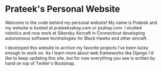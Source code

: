 # Prateek's Personal Website #
Welcome to the code behind my personal website! My name is Prateek and
my website is hosted at prateeksahay.com or psahay.com. I studied robotics
and now work at Sikorsky Aircraft in Connecticut developing autonomous
software technologies for Black Hawks and other aircraft. 

I developed this website to archive my favorite projects I've been lucky
enough to work on. As I learn more about web frameworks like Django I'd like
to keep updating this site, but for now everything you see is written by hand
on top of Twitter's Bootstrap.